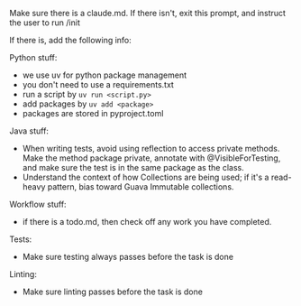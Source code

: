 Make sure there is a claude.md. If there isn't, exit this prompt, and instruct the user to run /init

If there is, add the following info:

Python stuff:

- we use uv for python package management
- you don't need to use a requirements.txt
- run a script by `uv run <script.py>`
- add packages by `uv add <package>`
- packages are stored in pyproject.toml

Java stuff:

- When writing tests, avoid using reflection to access private methods. Make the method package private, annotate with @VisibleForTesting, and make sure the test is in the same package as the class.
- Understand the context of how Collections are being used; if it's a read-heavy pattern, bias toward Guava Immutable collections.

Workflow stuff:

- if there is a todo.md, then check off any work you have completed.

Tests:

- Make sure testing always passes before the task is done

Linting:

- Make sure linting passes before the task is done
